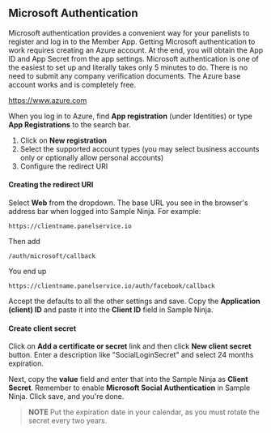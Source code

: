 ## Microsoft Authentication

Microsoft authentication provides a convenient way for your panelists to register and log in to the Member App. Getting Microsoft authentication to work requires creating an Azure account. At the end, you will obtain the App ID and App Secret from the app settings. Microsoft authentication is one of the easiest to set up and literally takes only 5 minutes to do. There is no need to submit any company verification documents. The Azure base account works and is completely free.

https://www.azure.com

When you log in to Azure, find **App registration** (under Identities) or type **App Registrations** to the search bar.

1) Click on **New registration**
2) Select the supported account types (you may select business accounts only or optionally allow personal accounts)
3) Configure the redirect URI

#### Creating the redirect URI

Select **Web** from the dropdown. The base URL you see in the browser's address bar when logged into Sample Ninja. For example:
```
https://clientname.panelservice.io
```
Then add
```
/auth/microsoft/callback
```
You end up 
```
https://clientname.panelservice.io/auth/facebook/callback
```
Accept the defaults to all the other settings and save. Copy the **Application (client) ID** and paste it into the **Client ID** field in Sample Ninja.

#### Create client secret

Click on **Add a certificate or secret** link and then click **New client secret** button. Enter a description like "SocialLoginSecret" and select 24 months expiration.

Next, copy the **value** field and enter that into the Sample Ninja as **Client Secret**. Remember to enable **Microsoft Social Authentication** in Sample Ninja. Click save, and you're done.

> **NOTE** Put the expiration date in your calendar, as you must rotate the secret every two years.
